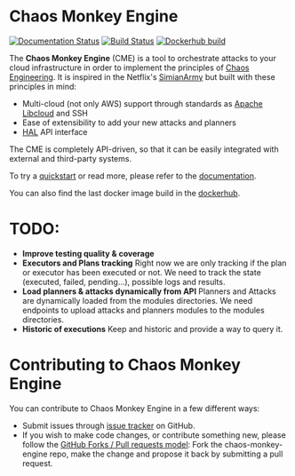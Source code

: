 # Chaos Monkey Engine

[![Documentation Status](https://img.shields.io/badge/docs-latest-brightgreen.svg?style=flat)](http://chaos-monkey-engine.readthedocs.io/?badge=latest) [![Build Status](https://travis-ci.org/BBVA/chaos-monkey-engine.svg?branch=master)](https://travis-ci.org/BBVA/chaos-monkey-engine) [![Dockerhub build](https://img.shields.io/docker/automated/bbvalabs/chaos-monkey-engine.svg)](https://hub.docker.com/r/bbvalabs/chaos-monkey-engine/)

The **Chaos Monkey Engine** (CME) is a tool to orchestrate attacks to your cloud infrastructure in order to implement the principles of [Chaos Engineering](http://principlesofchaos.org). It is inspired in the Netflix's [SimianArmy](https://github.com/Netflix/SimianArmy) but built with these principles in mind:

- Multi-cloud (not only AWS) support through standards as [Apache Libcloud](https://libcloud.apache.org/) and SSH
- Ease of extensibility to add your new attacks and planners
- [HAL](https://en.wikipedia.org/wiki/Hypertext_Application_Language) API interface

The CME is completely API-driven, so that it can be easily integrated with external and third-party systems.

To try a [quickstart](http://chaos-monkey-engine.readthedocs.io/quickstart.html#quickstart) or read more, please refer to the [documentation](http://chaos-monkey-engine.readthedocs.io/).

You can also find the last docker image build in the [dockerhub](https://hub.docker.com/r/bbvalabs/chaos-monkey-engine/).

# TODO:

- **Improve testing quality & coverage**
- **Executors and Plans tracking** Right now we are only tracking if the plan or executor has been executed or not.
    We need to track the state (executed, failed, pending...), possible logs and results.
- **Load planners & attacks dynamically from API** Planners and Attacks are dynamically loaded from the modules directories.
    We need endpoints to upload attacks and planners modules to the modules directories. 
- **Historic of executions** Keep and historic and provide a way to query it.

# Contributing to Chaos Monkey Engine

You can contribute to Chaos Monkey Engine in a few different ways:

- Submit issues through [issue tracker](https://github.com/BBVA/chaos-monkey-engine/issues) on GitHub.
- If you wish to make code changes, or contribute something new, please follow the [GitHub Forks / Pull requests model](https://help.github.com/articles/fork-a-repo/): Fork the chaos-monkey-engine repo, make the change and propose it back by submitting a pull request.
